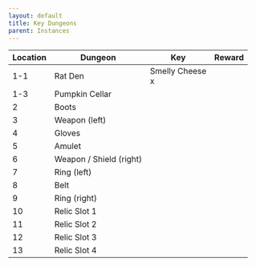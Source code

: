```yaml
---
layout: default
title: Key Dungeons
parent: Instances
---
```


<table>
<thead>
  <tr>
    <th>Location</th>
    <th>Dungeon</th>
    <th>Key</th>
    <th>Reward</th>
  </tr>
</thead>
<tbody>
  <tr>
    <td>1-1</td>
    <td>Rat Den</td>
    <td>Smelly Cheese<br>x</td>
    <td></td>
  </tr>
  <tr>
    <td>1-3</td>
    <td>Pumpkin Cellar</td>
    <td></td>
    <td></td>
  </tr>
  <tr>
    <td>2</td>
    <td>Boots</td>
    <td></td>
    <td></td>
  </tr>
  <tr>
    <td>3</td>
    <td>Weapon (left)</td>
    <td></td>
    <td></td>
  </tr>
  <tr>
    <td>4</td>
    <td>Gloves</td>
    <td></td>
    <td></td>
  </tr>
  <tr>
    <td>5</td>
    <td>Amulet</td>
    <td></td>
    <td></td>
  </tr>
  <tr>
    <td>6</td>
    <td>Weapon / Shield (right)</td>
    <td></td>
    <td></td>
  </tr>
  <tr>
    <td>7</td>
    <td>Ring (left)</td>
    <td></td>
    <td></td>
  </tr>
  <tr>
    <td>8</td>
    <td>Belt</td>
    <td></td>
    <td></td>
  </tr>
  <tr>
    <td>9</td>
    <td>Ring (right)</td>
    <td></td>
    <td></td>
  </tr>
  <tr>
    <td>10</td>
    <td>Relic Slot 1</td>
    <td></td>
    <td></td>
  </tr>
  <tr>
    <td>11</td>
    <td>Relic Slot 2</td>
    <td></td>
    <td></td>
  </tr>
  <tr>
    <td>12</td>
    <td>Relic Slot 3</td>
    <td></td>
    <td></td>
  </tr>
  <tr>
    <td>13</td>
    <td>Relic Slot 4</td>
    <td></td>
    <td></td>
  </tr>
</tbody>
</table>